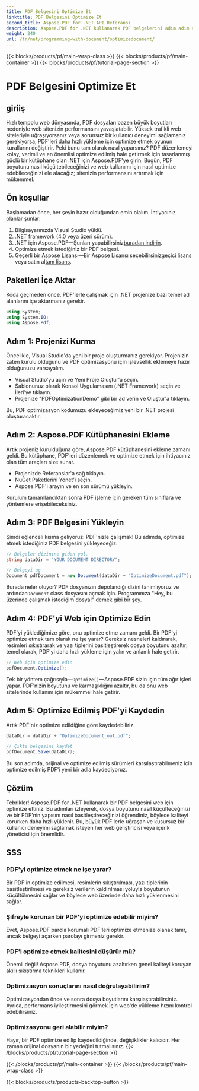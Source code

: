 ```yaml
---
title: PDF Belgesini Optimize Et
linktitle: PDF Belgesini Optimize Et
second_title: Aspose.PDF for .NET API Referansı
description: Aspose.PDF for .NET kullanarak PDF belgelerini adım adım nasıl optimize edeceğinizi öğrenin. Dosya boyutunu ve karmaşıklığını azaltarak web performansını artırın.
weight: 240
url: /tr/net/programming-with-document/optimizedocument/
---
```


{{< blocks/products/pf/main-wrap-class >}}
{{< blocks/products/pf/main-container >}}
{{< blocks/products/pf/tutorial-page-section >}}

# PDF Belgesini Optimize Et

## giriiş

Hızlı tempolu web dünyasında, PDF dosyaları bazen büyük boyutları nedeniyle web sitenizin performansını yavaşlatabilir. Yüksek trafikli web siteleriyle uğraşıyorsanız veya sorunsuz bir kullanıcı deneyimi sağlamanız gerekiyorsa, PDF'leri daha hızlı yükleme için optimize etmek oyunun kurallarını değiştirir. Peki bunu tam olarak nasıl yaparsınız? PDF düzenlemeyi kolay, verimli ve en önemlisi optimize edilmiş hale getirmek için tasarlanmış güçlü bir kütüphane olan .NET için Aspose.PDF'ye girin. Bugün, PDF boyutunu nasıl küçültebileceğinizi ve web kullanımı için nasıl optimize edebileceğinizi ele alacağız; sitenizin performansını artırmak için mükemmel.

## Ön koşullar

Başlamadan önce, her şeyin hazır olduğundan emin olalım. İhtiyacınız olanlar şunlar:

1. Bilgisayarınızda Visual Studio yüklü.
2. .NET framework (4.0 veya üzeri sürüm).
3.  .NET için Aspose.PDF—Şunları yapabilirsiniz[buradan indirin](https://releases.aspose.com/pdf/net/).
4. Optimize etmek istediğiniz bir PDF belgesi.
5. Geçerli bir Aspose Lisansı—Bir Aspose Lisansı seçebilirsiniz[geçici lisans](https://purchase.aspose.com/temporary-license/) veya satın al[tam lisans](https://purchase.aspose.com/buy).

## Paketleri İçe Aktar

Koda geçmeden önce, PDF'lerle çalışmak için .NET projenize bazı temel ad alanlarını içe aktarmanız gerekir.

```csharp
using System;
using System.IO;
using Aspose.Pdf;
```

## Adım 1: Projenizi Kurma

Öncelikle, Visual Studio'da yeni bir proje oluşturmanız gerekiyor. Projenizin zaten kurulu olduğunu ve PDF optimizasyonu için işlevsellik eklemeye hazır olduğunuzu varsayalım.

- Visual Studio’yu açın ve Yeni Proje Oluştur’u seçin.
- Şablonunuz olarak Konsol Uygulamasını (.NET Framework) seçin ve İleri'ye tıklayın.
- Projenize "PDFOptimizationDemo" gibi bir ad verin ve Oluştur'a tıklayın.

Bu, PDF optimizasyon kodumuzu ekleyeceğimiz yeni bir .NET projesi oluşturacaktır.

## Adım 2: Aspose.PDF Kütüphanesini Ekleme

Artık projeniz kurulduğuna göre, Aspose.PDF kütüphanesini ekleme zamanı geldi. Bu kütüphane, PDF'leri düzenlemek ve optimize etmek için ihtiyacınız olan tüm araçları size sunar. 

- Projenizde Referanslar'a sağ tıklayın.
- NuGet Paketlerini Yönet'i seçin.
- Aspose.PDF'i arayın ve en son sürümü yükleyin.

Kurulum tamamlandıktan sonra PDF işleme için gereken tüm sınıflara ve yöntemlere erişebileceksiniz.

## Adım 3: PDF Belgesini Yükleyin

Şimdi eğlenceli kısma geliyoruz: PDF'nizle çalışmak! Bu adımda, optimize etmek istediğiniz PDF belgesini yükleyeceğiz.

```csharp
// Belgeler dizinine giden yol.
string dataDir = "YOUR DOCUMENT DIRECTORY";

// Belgeyi aç
Document pdfDocument = new Document(dataDir + "OptimizeDocument.pdf");
```

 Burada neler oluyor? PDF dosyanızın depolandığı dizini tanımlıyoruz ve ardından`Document` class dosyasını açmak için. Programınıza "Hey, bu üzerinde çalışmak istediğim dosya!" demek gibi bir şey.

## Adım 4: PDF'yi Web için Optimize Edin

PDF'yi yüklediğimize göre, onu optimize etme zamanı geldi. Bir PDF'yi optimize etmek tam olarak ne işe yarar? Gereksiz nesneleri kaldırarak, resimleri sıkıştırarak ve yazı tiplerini basitleştirerek dosya boyutunu azaltır; temel olarak, PDF'yi daha hızlı yükleme için yalın ve anlamlı hale getirir.

```csharp
// Web için optimize edin
pdfDocument.Optimize();
```

Tek bir yöntem çağrısıyla—`Optimize()`—Aspose.PDF sizin için tüm ağır işleri yapar. PDF'nizin boyutunu ve karmaşıklığını azaltır, bu da onu web sitelerinde kullanım için mükemmel hale getirir.

## Adım 5: Optimize Edilmiş PDF'yi Kaydedin

Artık PDF'niz optimize edildiğine göre kaydedebiliriz.

```csharp
dataDir = dataDir + "OptimizeDocument_out.pdf";

// Çıktı belgesini kaydet
pdfDocument.Save(dataDir);
```

Bu son adımda, orijinal ve optimize edilmiş sürümleri karşılaştırabilmeniz için optimize edilmiş PDF'i yeni bir adla kaydediyoruz.

## Çözüm

Tebrikler! Aspose.PDF for .NET kullanarak bir PDF belgesini web için optimize ettiniz. Bu adımları izleyerek, dosya boyutunu nasıl küçülteceğinizi ve bir PDF'nin yapısını nasıl basitleştireceğinizi öğrendiniz, böylece kaliteyi korurken daha hızlı yüklenir. Bu, büyük PDF'lerle uğraşan ve kusursuz bir kullanıcı deneyimi sağlamak isteyen her web geliştiricisi veya içerik yöneticisi için önemlidir.

## SSS

### PDF'yi optimize etmek ne işe yarar?
Bir PDF'in optimize edilmesi, resimlerin sıkıştırılması, yazı tiplerinin basitleştirilmesi ve gereksiz verilerin kaldırılması yoluyla boyutunun küçültülmesini sağlar ve böylece web üzerinde daha hızlı yüklenmesini sağlar.

### Şifreyle korunan bir PDF'yi optimize edebilir miyim?
Evet, Aspose.PDF parola korumalı PDF'leri optimize etmenize olanak tanır, ancak belgeyi açarken parolayı girmeniz gerekir.

### PDF'i optimize etmek kalitesini düşürür mü?
Önemli değil! Aspose.PDF, dosya boyutunu azaltırken genel kaliteyi koruyan akıllı sıkıştırma teknikleri kullanır.

### Optimizasyon sonuçlarını nasıl doğrulayabilirim?
Optimizasyondan önce ve sonra dosya boyutlarını karşılaştırabilirsiniz. Ayrıca, performans iyileştirmesini görmek için web'de yükleme hızını kontrol edebilirsiniz.

### Optimizasyonu geri alabilir miyim?
Hayır, bir PDF optimize edilip kaydedildiğinde, değişiklikler kalıcıdır. Her zaman orijinal dosyanın bir yedeğini tutmalısınız.
{{< /blocks/products/pf/tutorial-page-section >}}

{{< /blocks/products/pf/main-container >}}
{{< /blocks/products/pf/main-wrap-class >}}

{{< blocks/products/products-backtop-button >}}
